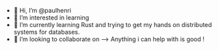 - 👋 Hi, I’m @paulhenri
- 👀 I’m interested in learning
- 🌱 I’m currently learning Rust and trying to get my hands on distributed systems for databases.
- 💞️ I’m looking to collaborate on --> Anything i can help with is good !
